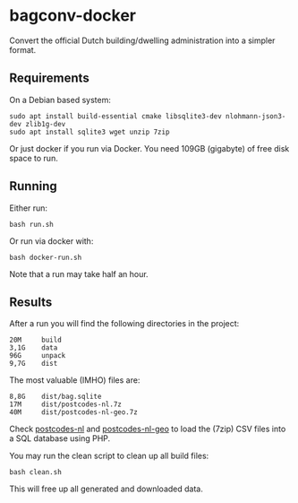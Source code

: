 # bagconv-docker

Convert the official Dutch building/dwelling administration into a simpler format.

## Requirements

On a Debian based system:

    sudo apt install build-essential cmake libsqlite3-dev nlohmann-json3-dev zlib1g-dev 
    sudo apt install sqlite3 wget unzip 7zip

Or just docker if you run via Docker. You need 109GB (gigabyte) of free disk space to run.

## Running

Either run:

    bash run.sh

Or run via docker with:

    bash docker-run.sh

Note that a run may take half an hour.

## Results

After a run you will find the following directories in the project:

    20M     build
    3,1G    data
    96G     unpack
    9,7G    dist

The most valuable (IMHO) files are:

    8,8G    dist/bag.sqlite
    17M     dist/postcodes-nl.7z
    40M     dist/postcodes-nl-geo.7z

Check [postcodes-nl](https://github.com/mevdschee/postcodes-nl/) and [postcodes-nl-geo](https://github.com/mevdschee/postcodes-nl-geo/) to load the (7zip) CSV files into a SQL database using PHP. 

You may run the clean script to clean up all build files:

    bash clean.sh

This will free up all generated and downloaded data.
